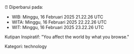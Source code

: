 ⏰ Diperbarui pada:
- WIB: Minggu, 16 Februari 2025 21.22.26 UTC
- WITA: Minggu, 16 Februari 2025 22.22.26 UTC
- WIT: Minggu, 16 Februari 2025 23.22.26 UTC

Kutipan Inspiratif:
"You affect the world by what you browse."


Kategori: technology

